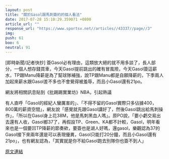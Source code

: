 ```yaml
---
layout: post
title: "關於Gasol跟馬刺簽約的個人看法"
date: 2017-07-28 15:10:29.359071 +0800
article_url: ""
response_url: "https://www.sportsv.net//articles//43337//page//3"
img: 
push: 61
boo: 6
neutral: 91
---
```


[即時新聞/記者快抄] 簽Gasol必有理由，這類放大絕的就不用多談了，長人部分，一個人想存錢買車，今天Gasol提前跳出的確有冒風險，今天Gasol簽這薪水，TP跟Manu降薪是為了幫球隊補強，說TP跟Manu都是自願降薪的，下季兩人加起來薪水跟Gasol差不多也不會覺得被羞辱，而且小Gasol還有21po。

網友將相關訊息貼到《批踢踢實業坊》NBA，引起熱議

有人直呼「Gasol的經紀人蠻厲害的」、「不得不留的Gasol實際只多佔據400，800萬的薪資空間」，網友說「感覺就先跟Gasol講好了，然後Gasol跳出給馬刺操作」，「所以在Gasol身上花38M，他是馬刺黑血人嗎」。原PO說，「要小虧交易出去還有人收，Gasol都37了，再假設TP、Green、KA都不計較，Gasol，明年看來也是一個要凹TP降薪的節奏欸，要簽也是湖人好嗎，還gasol，樂觀認為37的Gasol接下來兩年還是可以表現優異，Gasol只能打20分鐘，而且小Gasol還有21po」，也有網友認為，「其實就是你不給Gasol跑去別隊你也簽不到人」

<a href = "https://www.ptt.cc/bbs/NBA/M.1501157470.A.FCC.html">原文連結</a>

